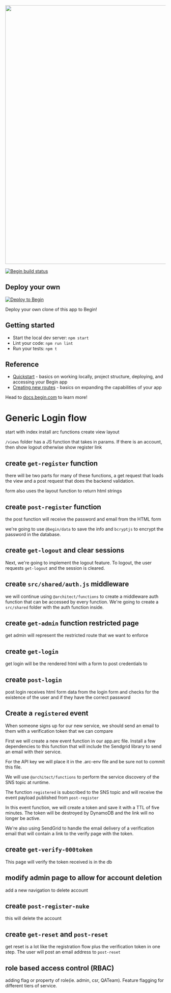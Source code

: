 <img src="https://static.begin.app/node-hello-world/readme-banner.png" width="813">

[![Begin build status](https://buildstatus.begin.app/run-s85/status.svg)](https://begin.com)

## Deploy your own

[![Deploy to Begin](https://static.begin.com/deploy-to-begin.svg)](https://begin.com/apps/create?template=https://github.com/begin-examples/node-hello-world)

Deploy your own clone of this app to Begin!

## Getting started

- Start the local dev server: `npm start`
- Lint your code: `npm run lint`
- Run your tests: `npm t`

## Reference

- [Quickstart](https://docs.begin.com/en/guides/quickstart/) - basics on working locally, project structure, deploying, and accessing your Begin app
- [Creating new routes](https://docs.begin.com/en/functions/creating-new-functions) - basics on expanding the capabilities of your app

Head to [docs.begin.com](https://docs.begin.com/) to learn more!

# Generic Login flow

start with index
install arc functions
create view layout

`/views` folder has a JS function that takes in params. If there is an account, then show logout otherwise show register link

## create `get-register` function
there will be two parts for many of these functions, a get request that loads the view and a post request that does the backend validation.

form also uses the layout function to return html strings

## create `post-register` function
the post function will receive the password and email from the HTML form

we're going to use `@begin/data` to save the info and `bcryptjs` to encrypt the password in the database.

## create `get-logout` and clear sessions
Next, we're going to implement the logout feature. To logout, the user requests `get-logout` and the session is cleared.

## create `src/shared/auth.js` middleware

we will continue using `@architect/functions` to create a middleware auth function that can be accessed by every function. We're going to create a `src/shared` folder with the auth function inside.


## create `get-admin` function restricted page
get admin will represent the restricted route that we want to enforce


## create `get-login`
get login will be the rendered html with a form to post credentials to

## create `post-login`

post login receives html form data from the login form and checks for the existence of the user and if they have the correct password

## Create a `registered` event

When someone signs up for our new service, we should send an email to them with a verification token that we can compare

First we will create a new event function in our app.arc file. Install a few dependencies to this function that will include the Sendgrid library to send an email with  their service.

For the API key we will place it in the .arc-env file and be sure not to commit this file.

We will use `@architect/functions` to perform the service discovery of the SNS topic at runtime.

The function `registered` is subscribed to the SNS topic and will receive the event payload published from `post-register`

In this event function, we will create a token and save it with a TTL of five minutes. The token will be destroyed by DynamoDB and the link will no longer be active.

We're also using SendGrid to handle the email delivery of a verification email that will contain a link to the verify page with the token.


## create `get-verify-000token`

This page will verify the token received is in the db

## modify admin page to allow for account deletion

add a new navigation to delete account

## create `post-register-nuke`

this will delete the account

## create `get-reset` and `post-reset`

get reset is a lot like the registration flow plus the verification token in one step. The user will post an email address to `post-reset`


## role based access control (RBAC)
adding flag or property of role(ie. admin, csr, QATeam). Feature flagging for different tiers of service. 